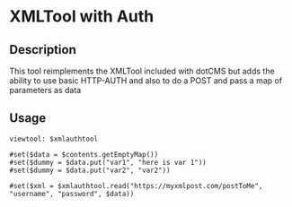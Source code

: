 # XMLTool with Auth

## Description
This tool reimplements the XMLTool included with dotCMS but adds the ability to use basic HTTP-AUTH and also to do a POST and pass a map of parameters as data

## Usage
```
viewtool: $xmlauthtool

#set($data = $contents.getEmptyMap())
#set($dummy = $data.put("var1", "here is var 1"))
#set($dummy = $data.put("var2", "var2"))

#set($xml = $xmlauthtool.read("https://myxmlpost.com/postToMe", "username", "password", $data))

```
